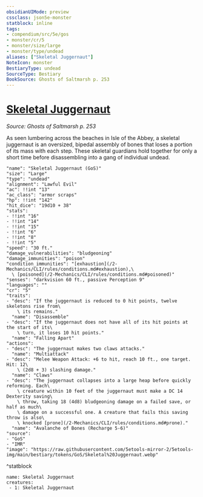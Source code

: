 ```yaml
---
obsidianUIMode: preview
cssclass: json5e-monster
statblock: inline
tags:
- compendium/src/5e/gos
- monster/cr/5
- monster/size/large
- monster/type/undead
aliases: ["Skeletal Juggernaut"]
NoteIcon: monster
BestiaryType: undead
SourceType: Bestiary
BookSource: Ghosts of Saltmarsh p. 253
---
```

# [Skeletal Juggernaut](2-Mechanics\CLI\bestiary\undead/skeletal-juggernaut-gos.md)
*Source: Ghosts of Saltmarsh p. 253*  

As seen lumbering across the beaches in Isle of the Abbey, a skeletal juggernaut is an oversized, bipedal assembly of bones that loses a portion of its mass with each step. These skeletal guardians hold together for only a short time before disassembling into a gang of individual undead.

```statblock
"name": "Skeletal Juggernaut (GoS)"
"size": "Large"
"type": "undead"
"alignment": "Lawful Evil"
"ac": !!int "13"
"ac_class": "armor scraps"
"hp": !!int "142"
"hit_dice": "19d10 + 38"
"stats":
- !!int "16"
- !!int "14"
- !!int "15"
- !!int "6"
- !!int "8"
- !!int "5"
"speed": "30 ft."
"damage_vulnerabilities": "bludgeoning"
"damage_immunities": "poison"
"condition_immunities": "[exhaustion](/2-Mechanics/CLI/rules/conditions.md#exhaustion),\
  \ [poisoned](/2-Mechanics/CLI/rules/conditions.md#poisoned)"
"senses": "darkvision 60 ft., passive Perception 9"
"languages": ""
"cr": "5"
"traits":
- "desc": "If the juggernaut is reduced to 0 hit points, twelve skeletons rise from\
    \ its remains."
  "name": "Disassemble"
- "desc": "If the juggernaut does not have all of its hit points at the start of its\
    \ turn, it loses 10 hit points."
  "name": "Falling Apart"
"actions":
- "desc": "The juggernaut makes two claws attacks."
  "name": "Multiattack"
- "desc": "Melee Weapon Attack: +6 to hit, reach 10 ft., one target. Hit: 12\
    \ (2d8 + 3) slashing damage."
  "name": "Claws"
- "desc": "The juggernaut collapses into a large heap before quickly reforming. Each\
    \ creature within 10 feet of the juggernaut must make a DC 14 Dexterity saving\
    \ throw, taking 18 (4d8) bludgeoning damage on a failed save, or half as much\
    \ damage on a successful one. A creature that fails this saving throw is also\
    \ knocked [prone](/2-Mechanics/CLI/rules/conditions.md#prone)."
  "name": "Avalanche of Bones (Recharge 5-6)"
"source":
- "GoS"
- "IMR"
"image": "https://raw.githubusercontent.com/5etools-mirror-2/5etools-img/main/bestiary/tokens/GoS/Skeletal%20Juggernaut.webp"
```
^statblock

```encounter-table
name: Skeletal Juggernaut
creatures:
 - 1: Skeletal Juggernaut
```
